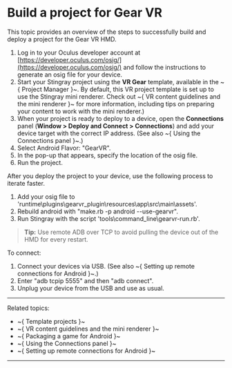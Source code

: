 # Build a project for Gear VR

This topic provides an overview of the steps to successfully build and deploy a project for the Gear VR HMD.

1. Log in to your Oculus developer account at [https://developer.oculus.com/osig/](https://developer.oculus.com/osig/) and follow the instructions to generate an osig file for your device.
2. Start your Stingray project using the **VR Gear** template, available in the ~{ Project Manager }~.
  By default, this VR project template is set up to use the Stingray mini renderer. Check out ~{ VR content guidelines and the mini renderer }~ for more information, including tips on preparing your content to work with the mini renderer.)
3. When your project is ready to deploy to a device, open the **Connections** panel (**Window > Deploy and Connect > Connections**) and add your device target with the correct IP address.
  (See also ~{ Using the Connections panel }~.)
4. Select Android Flavor: "GearVR".
5. In the pop-up that appears, specify the location of the osig file.
6. Run the project.

After you deploy the project to your device, use the following process to iterate faster.

1. Add your osig file to 'runtime\plugins\gearvr_plugin\resources\app\src\main\assets'.
2. Rebuild android with "make.rb -p android --use-gearvr".
3. Run Stingray with the script 'tools\command_line\gearvr-run.rb'.

> **Tip:** Use remote ADB over TCP to avoid pulling the device out of the HMD for every restart.

To connect:
1. Connect your devices via USB. (See also ~{ Setting up remote connections for Android }~.)
2. Enter "adb tcpip 5555" and then "adb connect".
3. Unplug your device from the USB and use as usual.

---
Related topics:
- ~{ Template projects }~
- ~{ VR content guidelines and the mini renderer }~
- ~{ Packaging a game for Android }~
- ~{ Using the Connections panel }~
- ~{ Setting up remote connections for Android }~
---
